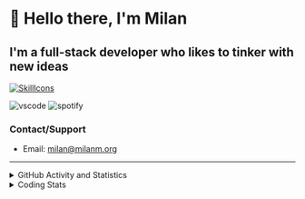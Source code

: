 # 👋 Hello there, I'm Milan
## I'm a full-stack developer who likes to tinker with new ideas
[![SkillIcons](https://skillicons.dev/icons?i=js,ts,nextjs,tailwind,html,go,bash,git,nginx,prisma,kubernetes,docker,linux)](https://skillicons.dev)

![vscode](https://nocache.advaith.workers.dev?url=https://img.shields.io/endpoint?url=https://dev.discordprofiles.me/api/badge/vscode/423203831971708958)
![spotify](https://nocache.advaith.workers.dev?url=https://img.shields.io/endpoint?url=https://dev.discordprofiles.me/api/badge/spotify/423203831971708958)

### Contact/Support

- Email: [milan@milanm.org](mailto:milan@milanm.org)
 
---
 
<details>
  <summary>GitHub Activity and Statistics</summary>
  <img src="/github-metrics.svg" />
</details>
<details>
  <summary>Coding Stats</summary>
  <!--START_SECTION:waka-->

```txt
TypeScript   6 hrs 46 mins   █████████████████▒░░░░░░░   68.83 %
JSON         1 hr 19 mins    ███▒░░░░░░░░░░░░░░░░░░░░░   13.41 %
Bash         38 mins         █▓░░░░░░░░░░░░░░░░░░░░░░░   06.51 %
Markdown     22 mins         █░░░░░░░░░░░░░░░░░░░░░░░░   03.83 %
JavaScript   21 mins         █░░░░░░░░░░░░░░░░░░░░░░░░   03.57 %
```

<!--END_SECTION:waka-->
</details>
